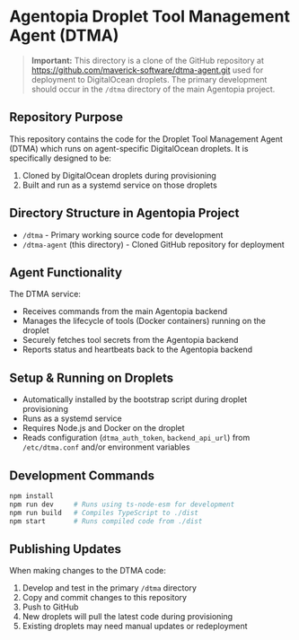 # Agentopia Droplet Tool Management Agent (DTMA)

> **Important:** This directory is a clone of the GitHub repository at https://github.com/maverick-software/dtma-agent.git
> used for deployment to DigitalOcean droplets. The primary development should occur in the `/dtma` directory
> of the main Agentopia project.

## Repository Purpose

This repository contains the code for the Droplet Tool Management Agent (DTMA) which runs on agent-specific DigitalOcean droplets.
It is specifically designed to be:

1. Cloned by DigitalOcean droplets during provisioning
2. Built and run as a systemd service on those droplets

## Directory Structure in Agentopia Project

- `/dtma` - Primary working source code for development
- `/dtma-agent` (this directory) - Cloned GitHub repository for deployment

## Agent Functionality

The DTMA service:

- Receives commands from the main Agentopia backend
- Manages the lifecycle of tools (Docker containers) running on the droplet
- Securely fetches tool secrets from the Agentopia backend
- Reports status and heartbeats back to the Agentopia backend

## Setup & Running on Droplets

- Automatically installed by the bootstrap script during droplet provisioning
- Runs as a systemd service
- Requires Node.js and Docker on the droplet
- Reads configuration (`dtma_auth_token`, `backend_api_url`) from `/etc/dtma.conf` and/or environment variables

## Development Commands

```bash
npm install
npm run dev     # Runs using ts-node-esm for development
npm run build   # Compiles TypeScript to ./dist
npm start       # Runs compiled code from ./dist
```

## Publishing Updates

When making changes to the DTMA code:

1. Develop and test in the primary `/dtma` directory 
2. Copy and commit changes to this repository
3. Push to GitHub
4. New droplets will pull the latest code during provisioning
5. Existing droplets may need manual updates or redeployment 